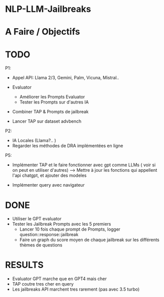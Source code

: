 ﻿# NLP-LLM-Jailbreaks

# A Faire / Objectifs

# TODO
P1:
- Appel API: Llama 2/3, Gemini, Palm, Vicuna, Mistral..
  
- Evaluator
  - Améliorer les Prompts Evaluator
  - Tester les Prompts sur d'autres IA

- Combiner TAP & Prompts de jailbreak

 - Lancer TAP sur dataset advbench
    
P2:
- IA Locales (Llama?.. )
- Regarder les méthodes de DRA implémentées en ligne


P5:
- Implémenter TAP et le faire fonctionner avec gpt comme LLMs ( voir si on peut en utiliser d'autres)
    --> Mettre à jour les fonctions qui appellent l'api chatgpt, et ajouter des modeles

- Implémenter query avec navigateur




# DONE
- Utiliser le GPT evaluator
- Tester les Jailbreak Prompts avec les 5 premiers 
    - Lancer 10 fois chaque prompt de Prompts, logger question::response::jailbreak
    - Faire un graph du score moyen de chaque jailbreak sur les différents thèmes de questions

# RESULTS
- Evaluator GPT marche que en GPT4 mais cher
- TAP coutre tres cher en query
- Les jailbreaks API marchent tres rarement (pas avec 3.5 turbo)

